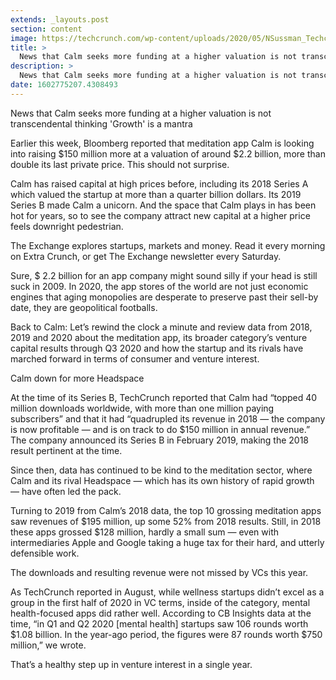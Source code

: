 ```yaml
--- 
extends: _layouts.post 
section: content 
image: https://techcrunch.com/wp-content/uploads/2020/05/NSussman_Techcrunch_Exchange_v3_GRY.jpg?w=533 
title: > 
  News that Calm seeks more funding at a higher valuation is not transcendental thinking – TechCrunch 
description: > 
  News that Calm seeks more funding at a higher valuation is not transcendental thinking 'Growth' is a mantraEarlier this week, Bloomberg reported that meditation app Calm is looking into raising $150 million more at a valuation of around $2.2 billion, more than double its last private price.Calm has raised capital at high prices before, including its 2018 Series A which valued the startup at more than a quarter billion dollars.And the space that Calm plays in has been hot for years, so to see the company attract new capital at a higher price feels downright pedestrian.Sure, $ 2.2 billion for an app company might sound silly if your head is still suck in 2009.Turning to 2019 from Calm’s 2018 data, the top 10 grossing meditation apps saw revenues of $195 million, up some 52% from 2018 results. 
date: 1602775207.4308493 
--- 
```

News that Calm seeks more funding at a higher valuation is not transcendental thinking 'Growth' is a mantra

Earlier this week, Bloomberg reported that meditation app Calm is looking into raising $150 million more at a valuation of around $2.2 billion, more than double its last private price. This should not surprise.

Calm has raised capital at high prices before, including its 2018 Series A which valued the startup at more than a quarter billion dollars. Its 2019 Series B made Calm a unicorn. And the space that Calm plays in has been hot for years, so to see the company attract new capital at a higher price feels downright pedestrian.

The Exchange explores startups, markets and money. Read it every morning on Extra Crunch, or get The Exchange newsletter every Saturday.

Sure, $ 2.2 billion for an app company might sound silly if your head is still suck in 2009. In 2020, the app stores of the world are not just economic engines that aging monopolies are desperate to preserve past their sell-by date, they are geopolitical footballs.

Back to Calm: Let’s rewind the clock a minute and review data from 2018, 2019 and 2020 about the meditation app, its broader category’s venture capital results through Q3 2020 and how the startup and its rivals have marched forward in terms of consumer and venture interest.

Calm down for more Headspace

At the time of its Series B, TechCrunch reported that Calm had “topped 40 million downloads worldwide, with more than one million paying subscribers” and that it had “quadrupled its revenue in 2018 — the company is now profitable — and is on track to do $150 million in annual revenue.” The company announced its Series B in February 2019, making the 2018 result pertinent at the time.

Since then, data has continued to be kind to the meditation sector, where Calm and its rival Headspace — which has its own history of rapid growth — have often led the pack.

Turning to 2019 from Calm’s 2018 data, the top 10 grossing meditation apps saw revenues of $195 million, up some 52% from 2018 results. Still, in 2018 these apps grossed $128 million, hardly a small sum — even with intermediaries Apple and Google taking a huge tax for their hard, and utterly defensible work.

The downloads and resulting revenue were not missed by VCs this year.

As TechCrunch reported in August, while wellness startups didn’t excel as a group in the first half of 2020 in VC terms, inside of the category, mental health-focused apps did rather well. According to CB Insights data at the time, “in Q1 and Q2 2020 [mental health] startups saw 106 rounds worth $1.08 billion. In the year-ago period, the figures were 87 rounds worth $750 million,” we wrote.

That’s a healthy step up in venture interest in a single year.